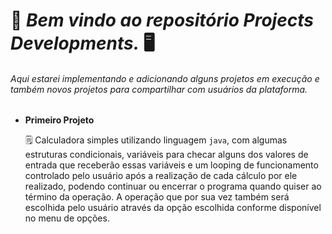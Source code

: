 # :page_facing_up:  ***Bem vindo ao repositório Projects Developments.*** :desktop_computer:

###### Aqui estarei implementando e adicionando alguns projetos em execução e também novos projetos para compartilhar com usuários da plataforma.

- **Primeiro Projeto**

  :spiral_notepad: Calculadora simples utilizando linguagem `java`, com algumas estruturas condicionais, variáveis para checar alguns dos valores de entrada que receberão essas variáveis e um looping de funcionamento controlado pelo usuário após a realização de cada cálculo por ele realizado, podendo continuar ou encerrar o programa quando quiser ao término da operação. A operação que por sua vez também será escolhida pelo usuário através da opção escolhida conforme disponível no menu de opções.   

  
